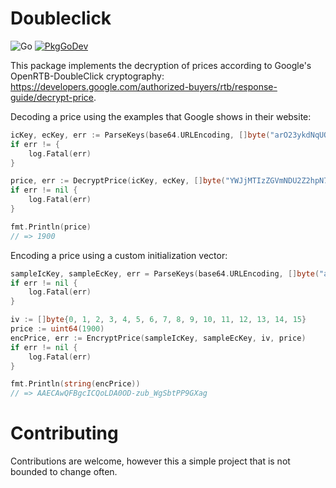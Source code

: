 # Doubleclick

![Go](https://github.com/matipan/doubleclick/workflows/Go/badge.svg?event=push)
[![PkgGoDev](https://pkg.go.dev/badge/github.com/matipan/doubleclick)](https://pkg.go.dev/github.com/matipan/doubleclick)

This package implements the decryption of prices according to Google's OpenRTB-DoubleClick cryptography: https://developers.google.com/authorized-buyers/rtb/response-guide/decrypt-price.

Decoding a price using the examples that Google shows in their website:

```go
icKey, ecKey, err := ParseKeys(base64.URLEncoding, []byte("arO23ykdNqUQ5LEoQ0FVmPkBd7xB5CO89PDZlSjpFxo="), []byte("skU7Ax_NL5pPAFyKdkfZjZz2-VhIN8bjj1rVFOaJ_5o="))
if err != { 
	log.Fatal(err)
}

price, err := DecryptPrice(icKey, ecKey, []byte("YWJjMTIzZGVmNDU2Z2hpN7fhCuPemC32prpWWw"))
if err != nil {
	log.Fatal(err)
}

fmt.Println(price)
// => 1900
```

Encoding a price using a custom initialization vector:

```go
sampleIcKey, sampleEcKey, err = ParseKeys(base64.URLEncoding, []byte("arO23ykdNqUQ5LEoQ0FVmPkBd7xB5CO89PDZlSjpFxo="), []byte("skU7Ax_NL5pPAFyKdkfZjZz2-VhIN8bjj1rVFOaJ_5o="))
if err != nil {
	log.Fatal(err)
}

iv := []byte{0, 1, 2, 3, 4, 5, 6, 7, 8, 9, 10, 11, 12, 13, 14, 15}
price := uint64(1900)
encPrice, err := EncryptPrice(sampleIcKey, sampleEcKey, iv, price)
if err != nil {
	log.Fatal(err)
}

fmt.Println(string(encPrice))
// => AAECAwQFBgcICQoLDA0OD-zub_WgSbtPP9GXag
```

# Contributing
Contributions are welcome, however this a simple project that is not bounded to change often. 
